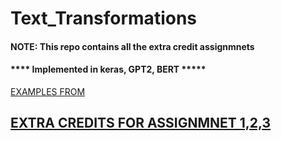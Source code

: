 # Text_Transformations

#### NOTE: This repo contains all the extra credit assignmnets

#### **** Implemented in keras, GPT2, BERT *****



[EXAMPLES FROM](https://keras.io/examples/nlp/text_classification_with_transformer/)

## [EXTRA CREDITS FOR ASSIGNMNET 1,2,3](https://github.com/srilalithaveerubhotla/Advanced_DeepLearning_ExtraCredits)
